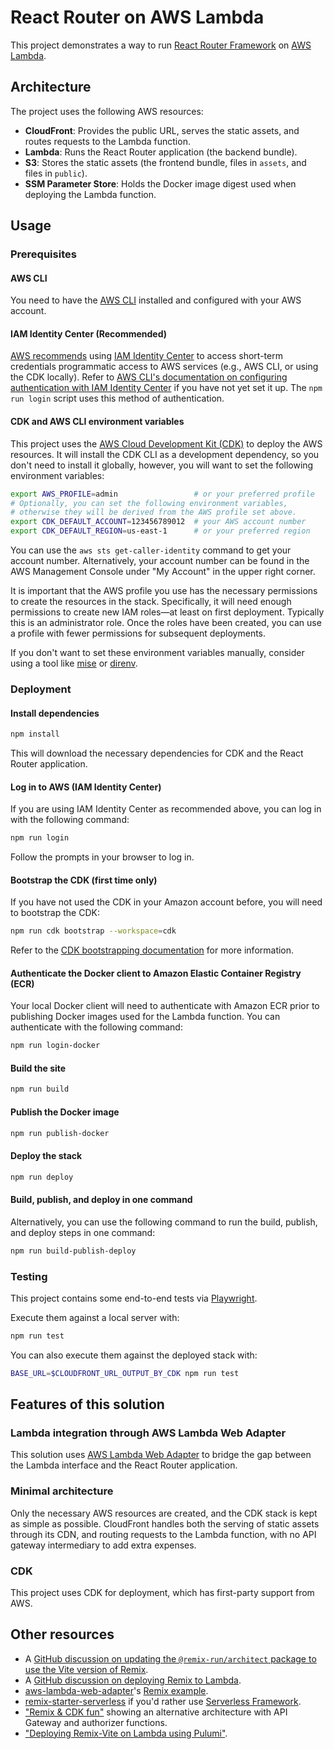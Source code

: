 # React Router on AWS Lambda

This project demonstrates a way to run [React Router Framework](https://reactrouter.com/) on [AWS Lambda](https://aws.amazon.com/lambda/).

## Architecture

The project uses the following AWS resources:

- **CloudFront**: Provides the public URL, serves the static assets, and routes requests to the Lambda function.
- **Lambda**: Runs the React Router application (the backend bundle).
- **S3**: Stores the static assets (the frontend bundle, files in `assets`, and files in `public`).
- **SSM Parameter Store**: Holds the Docker image digest used when deploying the Lambda function.

## Usage

### Prerequisites

#### AWS CLI

You need to have the [AWS CLI](https://aws.amazon.com/cli/) installed and configured with your AWS account.

#### IAM Identity Center (Recommended)

[AWS recommends](https://docs.aws.amazon.com/cli/latest/userguide/cli-chap-authentication.html) using [IAM Identity Center](https://docs.aws.amazon.com/singlesignon/latest/userguide/what-is.html) to access short-term credentials programmatic access to AWS services (e.g., AWS CLI, or using the CDK locally).
Refer to [AWS CLI's documentation on configuring authentication with IAM Identity Center](https://docs.aws.amazon.com/cli/latest/userguide/cli-configure-sso.html) if you have not yet set it up.
The `npm run login` script uses this method of authentication.

#### CDK and AWS CLI environment variables

This project uses the [AWS Cloud Development Kit (CDK)](https://aws.amazon.com/cdk/) to deploy the AWS resources.
It will install the CDK CLI as a development dependency, so you don't need to install it globally, however, you will want to set the following environment variables:

```sh
export AWS_PROFILE=admin                 # or your preferred profile
# Optionally, you can set the following environment variables,
# otherwise they will be derived from the AWS profile set above.
export CDK_DEFAULT_ACCOUNT=123456789012  # your AWS account number
export CDK_DEFAULT_REGION=us-east-1      # or your preferred region
```

You can use the `aws sts get-caller-identity` command to get your account number.
Alternatively, your account number can be found in the AWS Management Console under "My Account" in the upper right corner.

It is important that the AWS profile you use has the necessary permissions to create the resources in the stack.
Specifically, it will need enough permissions to create new IAM roles—at least on first deployment.
Typically this is an administrator role.
Once the roles have been created, you can use a profile with fewer permissions for subsequent deployments.

If you don't want to set these environment variables manually, consider using a tool like [mise](https://mise.jdx.dev/environments/) or [direnv](https://direnv.net/).

### Deployment

#### Install dependencies

```sh
npm install
```

This will download the necessary dependencies for CDK and the React Router application.

#### Log in to AWS (IAM Identity Center)

If you are using IAM Identity Center as recommended above, you can log in with the following command:

```sh
npm run login
```

Follow the prompts in your browser to log in.

#### Bootstrap the CDK (first time only)

If you have not used the CDK in your Amazon account before, you will need to bootstrap the CDK:

```sh
npm run cdk bootstrap --workspace=cdk
```

Refer to the [CDK bootstrapping documentation](https://docs.aws.amazon.com/cdk/latest/guide/bootstrapping.html) for more information.

#### Authenticate the Docker client to Amazon Elastic Container Registry (ECR)

Your local Docker client will need to authenticate with Amazon ECR prior to publishing Docker images used for the Lambda function.
You can authenticate with the following command:

```sh
npm run login-docker
```

#### Build the site

```sh
npm run build
```

#### Publish the Docker image

```sh
npm run publish-docker
```

#### Deploy the stack

```sh
npm run deploy
```

#### Build, publish, and deploy in one command

Alternatively, you can use the following command to run the build, publish, and deploy steps in one command:

```sh
npm run build-publish-deploy
```

### Testing

This project contains some end-to-end tests via [Playwright](https://playwright.dev/).

Execute them against a local server with:

```sh
npm run test
```

You can also execute them against the deployed stack with:

```sh
BASE_URL=$CLOUDFRONT_URL_OUTPUT_BY_CDK npm run test
```

## Features of this solution

### Lambda integration through AWS Lambda Web Adapter

This solution uses [AWS Lambda Web Adapter](https://github.com/awslabs/aws-lambda-web-adapter) to bridge the gap between the Lambda interface and the React Router application.

### Minimal architecture

Only the necessary AWS resources are created, and the CDK stack is kept as simple as possible.
CloudFront handles both the serving of static assets through its CDN, and routing requests to the Lambda function, with no API gateway intermediary to add extra expenses.

### CDK

This project uses CDK for deployment, which has first-party support from AWS.

## Other resources

- A [GitHub discussion on updating the `@remix-run/architect` package to use the Vite version of Remix](https://github.com/remix-run/remix/discussions/8836).
- A [GitHub discussion on deploying Remix to Lambda](https://github.com/remix-run/remix/discussions/4678).
- [aws-lambda-web-adapter](https://github.com/awslabs/aws-lambda-web-adapter)'s [Remix example](https://github.com/awslabs/aws-lambda-web-adapter/tree/main/examples/remix-zip).
- [remix-starter-serverless](https://github.com/shamsup/remix-starter-serverless) if you'd rather use [Serverless Framework](https://www.serverless.com/framework).
- ["Remix & CDK fun"](https://serverlessup.com/ramblings/remix-&-cdk-fun-08-11-2022) showing an alternative architecture with API Gateway and authorizer functions.
- ["Deploying Remix-Vite on Lambda using Pulumi"](https://dev.to/gautierblandin/deploying-remix-vite-on-lambda-using-pulumi-41oj).
